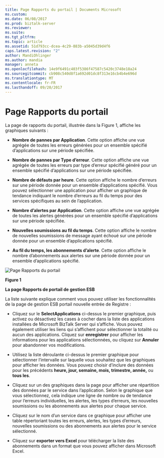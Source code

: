```yaml
---
title: Page Rapports du portail | Documents Microsoft
ms.custom: 
ms.date: 06/08/2017
ms.prod: biztalk-server
ms.reviewer: 
ms.suite: 
ms.tgt_pltfrm: 
ms.topic: article
ms.assetid: 51d793cc-dcea-4c29-883b-a5045d39d4f6
caps.latest.revision: "2"
author: MandiOhlinger
ms.author: mandia
manager: anneta
ms.openlocfilehash: 14e9f6491c403f5386f47587c5420c3748e18a24
ms.sourcegitcommit: cb908c540d8f1a692d01dc8f313e16cb4b4e696d
ms.translationtype: MT
ms.contentlocale: fr-FR
ms.lasthandoff: 09/20/2017
---
```

# <a name="portal-reports-page"></a>Page Rapports du portail
La page de rapports du portail, illustrée dans la Figure 1, affiche les graphiques suivants :  
  
-   **Nombre de pannes par Application**. Cette option affiche une vue agrégée de toutes les erreurs générées pour un ensemble spécifié d’applications sur une période spécifiée.  
  
-   **Nombre de pannes par Type d’erreur**. Cette option affiche une vue agrégée de toutes les erreurs par type d’erreur spécifié généré pour un ensemble spécifié d’applications sur une période spécifiée.  
  
-   **Nombre de défauts par heure**. Cette option affiche le nombre d’erreurs sur une période donnée pour un ensemble d’applications spécifié. Vous pouvez sélectionner une application pour afficher un graphique de tendance indiquant le nombre d’erreurs au fil du temps pour des services spécifiques au sein de l’application.  
  
-   **Nombre d’alertes par Application**. Cette option affiche une vue agrégée de toutes les alertes générées pour un ensemble spécifié d’applications sur une période spécifiée.  
  
-   **Nouvelles soumissions au fil du temps**. Cette option affiche le nombre de nouvelles soumissions de message ayant échoué sur une période donnée pour un ensemble d’applications spécifié.  
  
-   **Au fil du temps, les abonnements d’alerte**. Cette option affiche le nombre d’abonnements aux alertes sur une période donnée pour un ensemble d’applications spécifié.  
  
 ![Page Rapports du portail](../esb-toolkit/media/portalreportspage.gif "PortalReportsPage")  
  
 **Figure 1**  
  
 **La page Rapports de portail de gestion ESB**  
  
 La liste suivante explique comment vous pouvez utiliser les fonctionnalités de la page de gestion ESB portail nouvelle entrée de Registre :  
  
-   Cliquez sur le **SelectApplications** ci-dessus le premier graphique, puis activez ou désactivez les cases à cocher dans la liste des applications installées de Microsoft BizTalk Server qui s’affiche. Vous pouvez également utiliser les liens qui s’affichent pour sélectionner la totalité ou aucun des applications. Cliquez sur **enregistrer** pour afficher les informations pour les applications sélectionnées, ou cliquez sur **Annuler** pour abandonner vos modifications.  
  
-   Utilisez la liste déroulante ci-dessus le premier graphique pour sélectionner l’intervalle sur laquelle vous souhaitez que les graphiques pour afficher les données. Vous pouvez choisir d’inclure des données pour les précédents **heure, jour, semaine, mois, trimestre, année,** ou **tous les**.  
  
-   Cliquez sur un des graphiques dans la page pour afficher une répartition des données par le service dans l’application. Selon le graphique que vous sélectionnez, cela indique une ligne de nombre ou de tendance pour l’erreurs individuelles, les alertes, les types d’erreurs, les nouvelles soumissions ou les abonnements aux alertes pour chaque service.  
  
-   Cliquez sur le nom d’un service dans ce graphique pour afficher une table répertoriant toutes les erreurs, alertes, les types d’erreurs, nouvelles soumissions ou des abonnements aux alertes pour le service sélectionné.  
  
-   Cliquez sur **exporter vers Excel** pour télécharger la liste des abonnements dans un format que vous pouvez afficher dans Microsoft Excel.